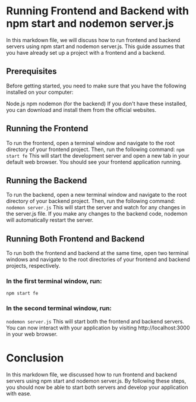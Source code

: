 # Running Frontend and Backend with npm start and nodemon server.js
In this markdown file, we will discuss how to run frontend and backend servers using npm start and nodemon server.js. This guide assumes that you have already set up a project with a frontend and a backend.

## Prerequisites
Before getting started, you need to make sure that you have the following installed on your computer:

Node.js
npm
nodemon (for the backend)
If you don't have these installed, you can download and install them from the official websites.

## Running the Frontend
To run the frontend, open a terminal window and navigate to the root directory of your frontend project. Then, run the following command:
`npm start fe`
This will start the development server and open a new tab in your default web browser. You should see your frontend application running.

## Running the Backend
To run the backend, open a new terminal window and navigate to the root directory of your backend project. Then, run the following command:
`nodemon server.js`
This will start the server and watch for any changes in the server.js file. If you make any changes to the backend code, nodemon will automatically restart the server.

## Running Both Frontend and Backend
To run both the frontend and backend at the same time, open two terminal windows and navigate to the root directories of your frontend and backend projects, respectively.

### In the first terminal window, run:
`npm start fe`

### In the second terminal window, run:
`nodemon server.js`
This will start both the frontend and backend servers. You can now interact with your application by visiting http://localhost:3000 in your web browser.

# Conclusion
In this markdown file, we discussed how to run frontend and backend servers using npm start and nodemon server.js. By following these steps, you should now be able to start both servers and develop your application with ease.
